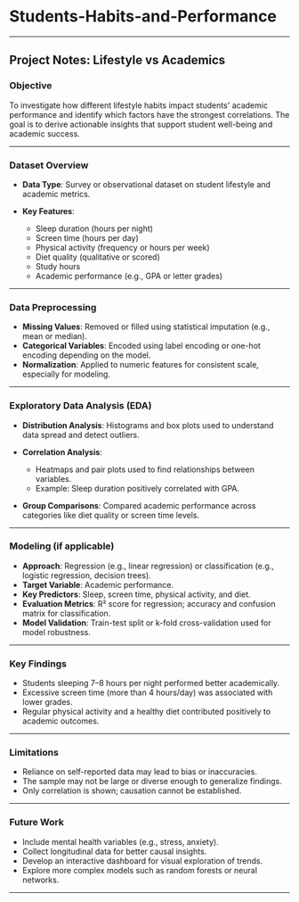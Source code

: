 # Students-Habits-and-Performance



---

## Project Notes: Lifestyle vs Academics

### Objective

To investigate how different lifestyle habits impact students' academic performance and identify which factors have the strongest correlations. The goal is to derive actionable insights that support student well-being and academic success.

---

### Dataset Overview

* **Data Type**: Survey or observational dataset on student lifestyle and academic metrics.
* **Key Features**:

  * Sleep duration (hours per night)
  * Screen time (hours per day)
  * Physical activity (frequency or hours per week)
  * Diet quality (qualitative or scored)
  * Study hours
  * Academic performance (e.g., GPA or letter grades)

---

### Data Preprocessing

* **Missing Values**: Removed or filled using statistical imputation (e.g., mean or median).
* **Categorical Variables**: Encoded using label encoding or one-hot encoding depending on the model.
* **Normalization**: Applied to numeric features for consistent scale, especially for modeling.

---

### Exploratory Data Analysis (EDA)

* **Distribution Analysis**: Histograms and box plots used to understand data spread and detect outliers.
* **Correlation Analysis**:

  * Heatmaps and pair plots used to find relationships between variables.
  * Example: Sleep duration positively correlated with GPA.
* **Group Comparisons**: Compared academic performance across categories like diet quality or screen time levels.

---

### Modeling (if applicable)

* **Approach**: Regression (e.g., linear regression) or classification (e.g., logistic regression, decision trees).
* **Target Variable**: Academic performance.
* **Key Predictors**: Sleep, screen time, physical activity, and diet.
* **Evaluation Metrics**: R² score for regression; accuracy and confusion matrix for classification.
* **Model Validation**: Train-test split or k-fold cross-validation used for model robustness.

---

### Key Findings

* Students sleeping 7–8 hours per night performed better academically.
* Excessive screen time (more than 4 hours/day) was associated with lower grades.
* Regular physical activity and a healthy diet contributed positively to academic outcomes.

---

### Limitations

* Reliance on self-reported data may lead to bias or inaccuracies.
* The sample may not be large or diverse enough to generalize findings.
* Only correlation is shown; causation cannot be established.

---

### Future Work

* Include mental health variables (e.g., stress, anxiety).
* Collect longitudinal data for better causal insights.
* Develop an interactive dashboard for visual exploration of trends.
* Explore more complex models such as random forests or neural networks.

---


